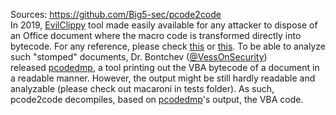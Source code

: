 Sources:
https://github.com/Big5-sec/pcode2code
\
In 2019, [EvilClippy](https://github.com/outflanknl/EvilClippy) tool made easily available for any attacker to dispose of an Office document where the macro code is transformed directly into bytecode. For any reference, please check [this](https://medium.com/walmartlabs/vba-stomping-advanced-maldoc-techniques-612c484ab278) or [this](https://vbastomp.com/). To be able to analyze such "stomped" documents, Dr. Bontchev ([@VessOnSecurity](https://twitter.com/VessOnSecurity)) released [pcodedmp](https://github.com/bontchev/pcodedmp), a tool printing out the VBA bytecode of a document in a readable manner. However, the output might be still hardly readable and analyzable (please check out macaroni in tests folder). As such, pcode2code decompiles, based on [pcodedmp](https://github.com/bontchev/pcodedmp)'s output, the VBA code.
